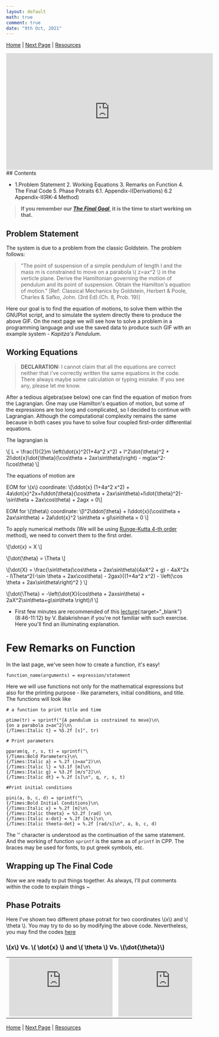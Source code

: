 ```yaml
---
layout: default
math: true
comment: true
date: "9th Oct, 2021"
---
```


[Home](./) \| [Next Page](./eom1.html) \| [Resources](./conclusion.html)

<iframe width="560" height="315" src="https://www.youtube-nocookie.com/embed/ryhVL7ucbj4" title="YouTube video player" frameborder="0" allow="accelerometer; autoplay; clipboard-write; encrypted-media; gyroscope; picture-in-picture" allowfullscreen></iframe>
<br>
## Contents 

*  1.Problem Statement 2. Working Equations 3. Remarks on Function 4. The Final Code 5. Phase Potraits 6.1. Appendix-I(Derivations) 6.2 Appendix-II(RK-4 Method) 

> **If you remember our *[The Final Goal](./#the-final-goal)*, it is the time to start working on that.**

## Problem Statement

The system is due to a problem from the classic Goldstein. The problem follows:
> "The point of suspension of a simple pendulum of length l and the mass m is constrained to move on a parabola \\( z=ax^2 \\) in the verticle plane. Derive the Hamiltonian governing the motion of pendulum and its point of suspension. Obtain the Hamilton's equation of motion." [Ref: Classical Mechanics by Goldstein, Herbert & Poole, Charles & Safko, John. (3rd Ed).(Ch. 8, Prob. 19)]

Here our goal is to find the equation of motions, to solve them within the GNUPlot script, and to simulate the system directly there to produce the above GIF. On the next page we will see how to solve a problem in a programming language and use the saved data to produce such GIF with an example system - *Kapitza's Pendulum*.

## Working Equations

> **DECLARATION:** I cannot claim that all the equations are correct neither that i've correctly written the same equations in the code. There always maybe some calculation or typing mistake. If you see any, please let me know.

After a tedious algebra(see below) one can find the equation of motion from the Lagrangian. One may use Hamilton's equation of motion, but some of the expressions are too long and complicated, so I decided to continue with Lagrangian. Although the computational complexity remains the same because in both cases you have to solve four coupled first-order differential equations.

The lagrangian is

\\[ L = \frac{1}{2}m \left(\dot{x}^2(1+4a^2 x^2) + l^2\dot{\theta}^2 +  2l\dot{x}\dot{\theta}(\cos\theta + 2ax\sin\theta)\right)  - mg(ax^2-l\cos\theta) \\]

The equations of motion are

EOM for \\(x\\) coordinate:
\\[\ddot{x} (1+4a^2 x^2) + 4a\dot{x}^2x+l\ddot{\theta}(\cos\theta + 2ax\sin\theta)+l\dot{\theta}^2(-\sin\theta + 2ax\cos\theta) + 2agx = 0\\]

EOM for \\(\theta\\) coordinate:
\\[l^2\ddot{\theta} + l\ddot{x}(\cos\theta + 2ax\sin\theta) + 2al\dot{x}^2 \sin\theta + gl\sin\theta = 0 \\]

To apply numerical methods (We will be using [Runge-Kutta 4-th order](#appendix-1---derivation-of-lagrangian-hamiltonian-and-eom-for-the-system) method), we need to convert them to the first order.

\\[\dot{x} = X \\]

\\[\dot{\theta} = \Theta \\]

\\[\dot{X} = \frac{\sin\theta(\cos\theta + 2ax\sin\theta)(4aX^2 + g) - 4aX^2x - l\Theta^2(-\sin \theta + 2ax\cos\theta) - 2gax}{(1+4a^2 x^2) - \left(\cos \theta + 2ax\sin\theta\right)^2 } \\]

\\[\dot{\Theta} = -\left(\dot{X}(cos\theta + 2axsin\theta) + 2aX^2\sin\theta+g\sin\theta \right)/l \\]

* First few minutes are recommended of this [lecture](https://youtu.be/nh4TFzg30eQ?list=PLbMVogVj5nJQKk1E7OUQs_TcW_zQoaO4t&t=525){:target="_blank"} (8:46-11:12) by V. Balakrishnan if you're not familiar with such exercise. Here you'll find an illuminating explanation.

# Few Remarks on Function

In the last page, we've seen how to create a function, it's easy! 

`function_name(arguments) = expression/statement`

Here we will use functions not only for the mathematical expressions but also for the printing purpose - like parameters, initial conditions, and title. The functions will look like

```
# a function to print title and time

ptime(tr) = sprintf("{A pendulum is costrained to move}\n\
{on a parabola z=ax^2}\n\
{/Times:Italic t} = %5.2f [s]", tr)

# Print parameters

pparam(q, r, s, t) = sprintf("\
{/Times:Bold Parameters}\n\
{/Times:Italic a} = %.2f (z=ax^2)\n\
{/Times:Italic l} = %3.1f [m]\n\
{/Times:Italic g} = %3.2f [m/s^2]\n\
{/Times:Italic dt} = %.2f [s]\n", q, r, s, t) 

#Print initial conditions

pini(a, b, c, d) = sprintf("\
{/Times:Bold Initial Conditions}\n\
{/Times:Italic x} = %.2f [m]\n\
{/Times:Italic theeta} = %3.2f [rad] \n\
{/Times:Italic x-dot} = %.2f [m/s]\n\
{/Times:Italic theeta-dot} = %.2f [rad/s]\n", a, b, c, d) 
```
The '\' character is understood as the continuation of the same statement. And the working of function `sprintf` is the same as of `printf` in CPP. The braces may be used for fonts, to put greek symbols, etc.

## Wrapping up The Final Code

Now we are ready to put things together. As always, I'll put comments within the code to explain things ~

<script src="https://gist.github.com/arabindo/62260a0aefaab761cd3e51bb7ac037d1.js"></script>

## Phase Potraits

Here I've shown two different phase potrait for two coordinates \\(x\\) and \\( \theta \\). You may try to do so by modifying the above code. Nevertheless, you may find the codes [here](./code.html#cp-phase)

### \\(x\\) Vs. \\( \dot{x} \\) and \\( \theta \\) Vs. \\(\dot{\theta}\\)

<table>
<tr>
<td><iframe width="280" height="157" src="https://www.youtube-nocookie.com/embed/ZVRorFBgrZ4" title="YouTube video player" frameborder="0" allow="accelerometer; autoplay; clipboard-write; encrypted-media; gyroscope; picture-in-picture" allowfullscreen></iframe></td>
<td><iframe width="280" height="157" src="https://www.youtube-nocookie.com/embed/ARniP4R7mo4" title="YouTube video player" frameborder="0" allow="accelerometer; autoplay; clipboard-write; encrypted-media; gyroscope; picture-in-picture" allowfullscreen></iframe>
</td>

</tr>
</table>

[Home](./) \| [Next Page](./eom1.html) \| [Resources](./conclusion.html)

